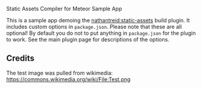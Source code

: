 Static Assets Compiler for Meteor Sample App

This is a sample app demoing the [nathantreid:static-assets](https://atmospherejs.com/nathantreid/static-assets) build plugin.
It includes custom options in `package.json`. Please note that these are all optional! By default you do not to put anything in `package.json` for the plugin to work.
See the main plugin page for descriptions of the options.

## Credits
The test image was pulled from wikimedia: https://commons.wikimedia.org/wiki/File:Test.png
